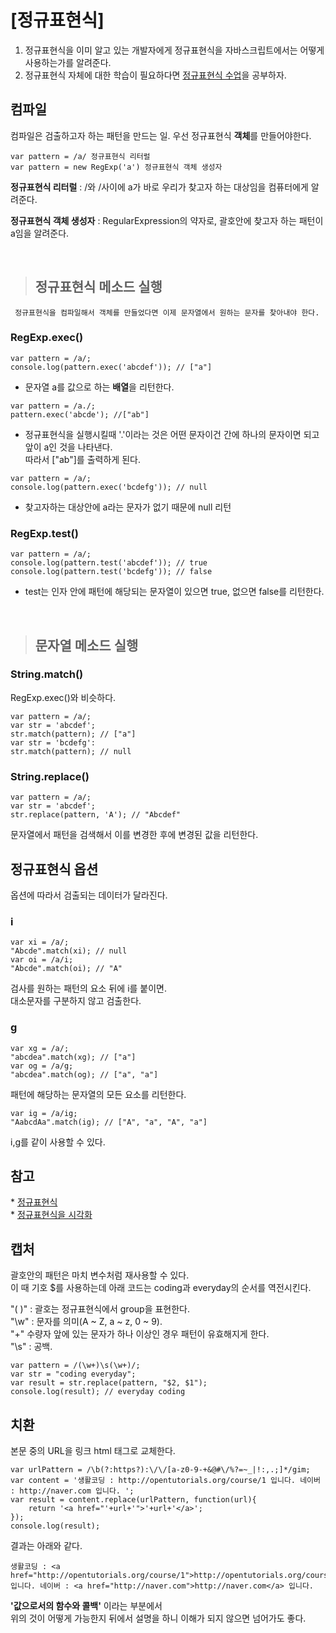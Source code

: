 # [정규표현식]

<ol>
     <li>정규표현식을 이미 알고 있는 개발자에게 정규표현식을 자바스크립트에서는 어떻게 사용하는가를 알려준다.</li>
     <li>정규표현식 자체에 대한 학습이 필요하다면 <a href="">정규표현식 수업</a>을 공부하자.</li>
</ol>

<h2>컴파일</h2>
컴파일은 검출하고자 하는 패턴을 만드는 일.
우선 정규표현식 <b>객체</b>를 만들어야한다.


```
var pattern = /a/ 정규표현식 리터럴
var pattern = new RegExp('a') 정규표현식 객체 생성자
```

<b>정규표현식 리터럴</b> :
     /와 /사이에 a가 바로 우리가 찾고자 하는 대상임을 컴퓨터에게 알려준다.<p></p>
     
<b>정규표현식 객체 생성자</b> :
     RegularExpression의 약자로, 괄호안에 찾고자 하는 패턴이 a임을 알려준다.<p></p><br>
     

> <h2>정규표현식 메소드 실행</h2>
     정규표현식을 컴파일해서 객체를 만들었다면 이제 문자열에서 원하는 문자를 찾아내야 한다.
<h3>RegExp.exec()</h3>

```
var pattern = /a/;
console.log(pattern.exec('abcdef')); // ["a"]
```

- 문자열 a를 값으로 하는 <b>배열</b>을 리턴한다.

```
var pattern = /a./;
pattern.exec('abcde'); //["ab"]
```
- 정규표현식을 실행시킬때 '.'이라는 것은 어떤 문자이건 간에 하나의 문자이면 되고 앞이 a인 것을 나타낸다.<br>
따라서 ["ab"]를 출력하게 된다.

```
var pattern = /a/;
console.log(pattern.exec('bcdefg')); // null
```
- 찾고자하는 대상안에 a라는 문자가 없기 때문에 null 리턴
<h3>RegExp.test()</h3>

```
var pattern = /a/;
console.log(pattern.test('abcdef')); // true
console.log(pattern.test('bcdefg')); // false
```

- test는 인자 안에 패턴에 해당되는 문자열이 있으면 true, 없으면 false를 리턴한다.
<p></p><br>

> <h2>문자열 메소드 실행</h2>

<h3>String.match()</h3>
RegExp.exec()와 비슷하다.

```
var pattern = /a/;
var str = 'abcdef';
str.match(pattern); // ["a"]
var str = 'bcdefg':
str.match(pattern); // null
```

<h3>String.replace()</h3>

```
var pattern = /a/;
var str = 'abcdef';
str.replace(pattern, 'A'); // "Abcdef"
```

문자열에서 패턴을 검색해서 이를 변경한 후에 변경된 값을 리턴한다.

<h2>정규표현식 옵션</h2>
옵션에 따라서 검출되는 데이터가 달라진다.
<h3>i</h3>

```
var xi = /a/;
"Abcde".match(xi); // null
var oi = /a/i;
"Abcde".match(oi); // "A"
```

검사를 원하는 패턴의 요소 뒤에 i를 붙이면. <br>대소문자를 구분하지 않고 검출한다.

<h3>g</h3>

```
var xg = /a/;
"abcdea".match(xg); // ["a"]
var og = /a/g;
"abcdea".match(og); // ["a", "a"]
```

패턴에 해당하는 문자열의 모든 요소를 리턴한다.

```
var ig = /a/ig;
"AabcdAa".match(ig); // ["A", "a", "A", "a"]
```

i,g를 같이 사용할 수 있다.

<h2>참고</h2>
* <a href="https://regexr.com/">정규표현식 </a><br>
* <a href="https://regexper.com/">정규표현식을 시각화</a>

<h2>캡처</h2>
괄호안의 패턴은 마치 변수처럼 재사용할 수 있다. <br> 
이 때 기호 $를 사용하는데 아래 코드는 coding과 everyday의 순서를 역전시킨다.
<p></p>
"( )" : 괄호는 정규표현식에서 group을 표현한다.<br>
"\w" : 문자를 의미(A ~ Z, a ~ z, 0 ~ 9).<br>
"+" 수량자 앞에 있는 문자가 하나 이상인 경우 패턴이 유효해지게 한다.<br>
"\s" : 공백.<br>

```
var pattern = /(\w+)\s(\w+)/;
var str = "coding everyday";
var result = str.replace(pattern, "$2, $1");
console.log(result); // everyday coding
```

<h2>치환</h2>
본문 중의 URL을 링크 html 태그로 교체한다.

```
var urlPattern = /\b(?:https?):\/\/[a-z0-9-+&@#\/%?=~_|!:,.;]*/gim;
var content = '생활코딩 : http://opentutorials.org/course/1 입니다. 네이버 : http://naver.com 입니다. ';
var result = content.replace(urlPattern, function(url){
    return '<a href="'+url+'">'+url+'</a>';
});
console.log(result);
```

결과는 아래와 같다.

```
생활코딩 : <a href="http://opentutorials.org/course/1">http://opentutorials.org/course/1</a> 입니다. 네이버 : <a href="http://naver.com">http://naver.com</a> 입니다. 
```

<b>'값으로서의 함수와 콜백'</b> 이라는 부분에서<br>
위의 것이 어떻게 가능한지 뒤에서 설명을 하니 이해가 되지 않으면 넘어가도 좋다.
